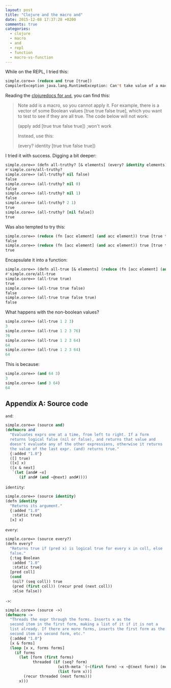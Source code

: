 ```yaml
---
layout: post
title: "Clojure and the macro and"
date: 2015-12-08 17:37:28 +0200
comments: true
categories:
  - clojure
  - macro
  - and
  - repl
  - function
  - macro-vs-function
---
```


While on the REPL, I tried this:

```lisp
simple.core=> (reduce and true [true])
CompilerException java.lang.RuntimeException: Can't take value of a macro: #'clojure.core/and, compiling:(form-init7116694665186998245.clj:1:1)
```

Reading the [clojuredocs for ``and``](https://clojuredocs.org/clojure.core/and), you can find this:

> Note add is a macro, so you cannot apply it. For example, there is a vector of some Boolean values [true true false true], which you want to test to see if they are all true. The code below will not work:
>
> (apply add [true true false true]) ;won't work
>
> Instead, use this:
>
> (every? identity [true  true false true])

I tried it with success. Digging a bit deeper:

```lisp
simple.core=> (defn all-truthy? [& elements] (every? identity elements))
#'simple.core/all-truthy?
simple.core=> (all-truthy? nil false)
false
simple.core=> (all-truthy? nil 0)
false
simple.core=> (all-truthy? nil 1)
false
simple.core=> (all-truthy? 2 1)
true
simple.core=> (all-truthy? [nil false])
true
```

Was also tempted to try this:

```lisp
simple.core=> (reduce (fn [acc element] (and acc element)) true [true true false true])
false
simple.core=> (reduce (fn [acc element] (and acc element)) true [true true true true])
true
```

Encapsulate it into a function:

```lisp
simple.core=> (defn all-true [& elements] (reduce (fn [acc element] (and acc element)) true elements))
#'simple.core/all-true
simple.core=> (all-true true)
true
simple.core=> (all-true true false)
false
simple.core=> (all-true true false true)
false
```

What happens with the non-boolean values?

```lisp
simple.core=> (all-true 1 2 3)
3
simple.core=> (all-true 1 2 3 76)
76
simple.core=> (all-true 1 2 3 64)
64
simple.core=> (all-true 1 2 3 64)
64
```

This is because:

```lisp
simple.core=> (and 64 3)
3
simple.core=> (and 3 64)
64
```

## Appendix A: Source code

``and``:

```lisp
simple.core=> (source and)
(defmacro and
  "Evaluates exprs one at a time, from left to right. If a form
  returns logical false (nil or false), and returns that value and
  doesn't evaluate any of the other expressions, otherwise it returns
  the value of the last expr. (and) returns true."
  {:added "1.0"}
  ([] true)
  ([x] x)
  ([x & next]
   `(let [and# ~x]
      (if and# (and ~@next) and#))))
```

``identity``:

```lisp
simple.core=> (source identity)
(defn identity
  "Returns its argument."
  {:added "1.0"
   :static true}
  [x] x)
```

``every``:

```lisp
simple.core=> (source every?)
(defn every?
  "Returns true if (pred x) is logical true for every x in coll, else
  false."
  {:tag Boolean
   :added "1.0"
   :static true}
  [pred coll]
  (cond
   (nil? (seq coll)) true
   (pred (first coll)) (recur pred (next coll))
   :else false))
```

``->``:

```lisp
simple.core=> (source ->)
(defmacro ->
  "Threads the expr through the forms. Inserts x as the
  second item in the first form, making a list of it if it is not a
  list already. If there are more forms, inserts the first form as the
  second item in second form, etc."
  {:added "1.0"}
  [x & forms]
  (loop [x x, forms forms]
    (if forms
      (let [form (first forms)
            threaded (if (seq? form)
                       (with-meta `(~(first form) ~x ~@(next form)) (meta form))
                       (list form x))]
        (recur threaded (next forms)))
      x)))
```
